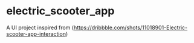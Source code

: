 # electric_scooter_app

A UI project inspired from (https://dribbble.com/shots/11018901-Electric-scooter-app-interaction)


